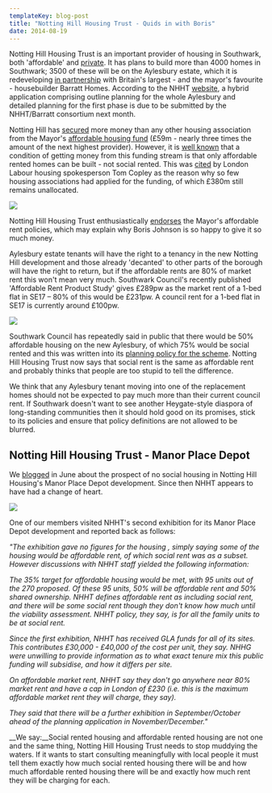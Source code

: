 ```yaml
---
templateKey: blog-post
title: "Notting Hill Housing Trust - Quids in with Boris"
date: 2014-08-19
---
```

Notting Hill Housing Trust is an important provider of housing in Southwark, both 'affordable' and [private](http://www.southwarknews.co.uk/00,news,26531,440,00.htm). It has plans to build more than 4000 homes in Southwark; 3500 of these will be on the Aylesbury estate, which it is redeveloping [in partnership](http://www.nottinghillhousing.org.uk/about-us/building-new-homes/our-developments/aylesbury-estate-southwark) with Britain's largest - and the mayor's favourite - housebuilder Barratt Homes. According to the NHHT [website](http://www.nottinghillhousing.org.uk/asset/view/6912.pdf), a hybrid application comprising outline planning for the whole Aylesbury and detailed planning for the first phase is due to be submitted by the NHHT/Barratt consortium next month.

Notting Hill has [secured](http://www.insidehousing.co.uk/development/greater-london-authority-allocates-404m-for-affordable-homes/7004790.article) more money than any other housing association from the Mayor's [affordable housing fund](http://www.london.gov.uk/priorities/housing-land/increasing-housing-supply/affordable-homes-programme) (£59m - nearly three times the amount of the next highest provider). However, it is [well known](http://www.cih.org/news-article/display/vpathDCR/templatedata/cih/news-article/data/Losing_social_homes_means_we_are_storing_up_trouble) that a condition of getting money from this funding stream is that only affordable rented homes can be built - not social rented. This was [cited](http://www.insidehousing.co.uk//7005104.article) by London Labour housing spokesperson Tom Copley as the reason why so few housing associations had applied for the funding, of which £380m still remains unallocated.  

![](http://crappistmartin.github.io/images/nottinghillfunding.png)


Notting Hill Housing Trust enthusiastically [endorses](/2014-06-16-notting-hill-housing-no-social-housing) the Mayor's affordable rent policies, which may explain why Boris Johnson is so happy to give it so much money.

Aylesbury estate tenants will have the right to a tenancy in the new Notting Hill development and those already 'decanted' to other parts of the borough will have the right to return, but if the affordable rents are 80% of market rent this won't mean very much. Southwark Council's recently published 'Affordable Rent Product Study' gives £289pw as the market rent of a 1-bed flat in SE17 – 80% of this would be £231pw.  A council rent for a 1-bed flat in SE17 is currently around £100pw.

![](http://crappistmartin.github.io/images/SouthwarkMarketRents.png)
 

Southwark Council has repeatedly said in public that there would be 50% affordable housing on the new Aylesbury, of which 75% would be social rented and this was written into its [planning policy for the scheme](http://www.southwark.gov.uk/info/200211/area_action_plans/1327/aylesbury_area_action_plan). Notting Hill Housing Trust now says that social rent is the same as affordable rent and probably thinks that people are too stupid to tell the difference. 

We think that any Aylesbury tenant moving into one of the replacement homes should not be expected to pay much more than their current council rent. If Southwark doesn't want to see another Heygate-style diaspora of long-standing communities then it should hold good on its promises, stick to its policies and ensure that policy definitions are not allowed to be blurred.



## Notting Hill Housing Trust - Manor Place Depot
We [blogged](/2014-06-16-notting-hill-housing-no-social-housing/) in June about the prospect of no social housing in Notting Hill Housing's Manor Place Depot development. Since then NHHT appears to have had a change of heart. 

![](http://crappistmartin.github.io/images/manorplace.jpg)

One of our members visited NHHT's second exhibition for its Manor Place Depot development and reported back as follows:

_"The exhibition gave no figures for the housing , simply saying some of the housing would be affordable rent, of which social rent was as a subset.  However discussions with NHHT staff yielded the following information:_

_The 35% target for affordable housing would be met, with 95 units out of the 270 proposed.  Of these 95 units, 50% will be affordable rent and 50% shared ownership.  NHHT defines affordable rent as including social rent, and there will be some social rent though they don't know how much until the viability assessment.  NHHT policy, they say, is for all the family units to be at social rent._

_Since the first exhibition, NHHT has received GLA funds for all of its sites.  This contributes £30,000 - £40,000 of the cost per unit, they say.  NHHG were unwilling to provide information as to what exact tenure mix this public funding will subsidise, and how it differs per site._ 

_On affordable market rent, NHHT say they don't go anywhere near 80% market rent and have a cap in London of £230 (i.e. this is the maximum affordable market rent they will charge, they say)._

_They said that there will be a further exhibition in September/October ahead of the planning application in November/December."_ 

__We say:__Social rented housing and affordable rented housing are not one and the same thing, Notting Hill Housing Trust needs to stop muddying the waters. If it wants to start consulting meaningfully with local people it must tell them exactly how much social rented housing there will be and how much affordable rented housing there will be and exactly how much rent they will be charging for each.

